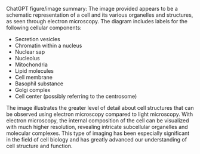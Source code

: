 ChatGPT figure/image summary: The image provided appears to be a schematic representation of a cell and its various organelles and structures, as seen through electron microscopy. The diagram includes labels for the following cellular components:

- Secretion vesicles
- Chromatin within a nucleus
- Nuclear sap
- Nucleolus
- Mitochondria
- Lipid molecules
- Cell membrane
- Basophil substance
- Golgi complex
- Cell center (possibly referring to the centrosome)

The image illustrates the greater level of detail about cell structures that can be observed using electron microscopy compared to light microscopy. With electron microscopy, the internal composition of the cell can be visualized with much higher resolution, revealing intricate subcellular organelles and molecular complexes. This type of imaging has been especially significant in the field of cell biology and has greatly advanced our understanding of cell structure and function.